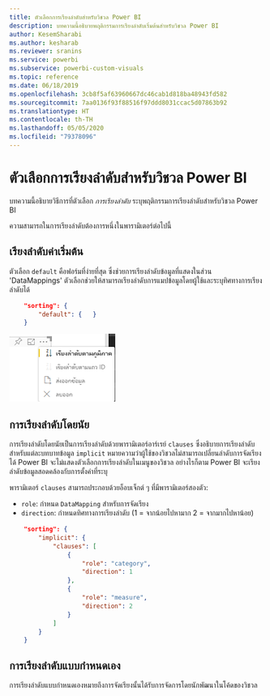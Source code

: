 ```yaml
---
title: ตัวเลือกการเรียงลำดับสำหรับวิชวล Power BI
description: บทความนี้อธิบายพฤติกรรมการเรียงลำดับเริ่มต้นสำหรับวิชวล Power BI
author: KesemSharabi
ms.author: kesharab
ms.reviewer: sranins
ms.service: powerbi
ms.subservice: powerbi-custom-visuals
ms.topic: reference
ms.date: 06/18/2019
ms.openlocfilehash: 3cb8f5af63960667dc46cab1d818ba48943fd582
ms.sourcegitcommit: 7aa0136f93f88516f97ddd8031ccac5d07863b92
ms.translationtype: HT
ms.contentlocale: th-TH
ms.lasthandoff: 05/05/2020
ms.locfileid: "79378096"
---
```

# <a name="sorting-options-for-power-bi-visuals"></a>ตัวเลือกการเรียงลำดับสำหรับวิชวล Power BI

บทความนี้อธิบายวิธีการที่ตัวเลือก *การเรียงลำดับ* ระบุพฤติกรรมการเรียงลำดับสำหรับวิชวล Power BI 

ความสามารถในการเรียงลำดับต้องการหนึ่งในพารามิเตอร์ต่อไปนี้

## <a name="default-sorting"></a>เรียงลำดับค่าเริ่มต้น

ตัวเลือก `default` คือฟอร์มที่ง่ายที่สุด ซึ่งช่วยการเรียงลำดับข้อมูลที่แสดงในส่วน 'DataMappings' ตัวเลือกช่วยให้สามารถเรียงลำดับการแมปข้อมูลโดยผู้ใช้และระบุทิศทางการเรียงลำดับได้

```json
    "sorting": {
        "default": {   }
    }
```

![ตัวเลือกการเรียงลำดับในเมนูบริบท](media/sort-options/sorting.png)

## <a name="implicit-sorting"></a>การเรียงลำดับโดยนัย

การเรียงลำดับโดยนัยเป็นการเรียงลำดับด้วยพารามิเตอร์อาร์เรย์ `clauses` ซึ่งอธิบายการเรียงลำดับสำหรับแต่ละบทบาทข้อมูล `implicit` หมายความว่าผู้ใช้ของวิชวลไม่สามารถเปลี่ยนลำดับการจัดเรียงได้ Power BI จะไม่แสดงตัวเลือกการเรียงลำดับในเมนูของวิชวล อย่างไรก็ตาม Power BI จะเรียงลำดับข้อมูลสอดคล้องกับการตั้งค่าที่ระบุ

พารามิเตอร์ `clauses` สามารถประกอบด้วยอ็อบเจ็กต์ ๆ ที่มีพารามิเตอร์สองตัว:

- `role`: กำหนด `DataMapping` สำหรับการจัดเรียง
- `direction`: กำหนดทิศทางการเรียงลำดับ (1 = จากน้อยไปหามาก 2 = จากมากไปหาน้อย)

```json
    "sorting": {
        "implicit": {
            "clauses": [
                {
                    "role": "category",
                    "direction": 1
                },
                {
                    "role": "measure",
                    "direction": 2
                }
            ]
        }
    }
```

## <a name="custom-sorting"></a>การเรียงลำดับแบบกำหนดเอง

การเรียงลำดับแบบกำหนดเองหมายถึงการจัดเรียงนั้นได้รับการจัดการโดยนักพัฒนาในโค้ดของวิชวล
